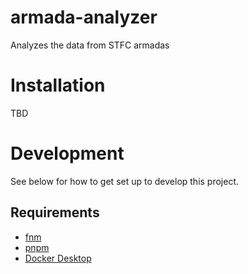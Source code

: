 # armada-analyzer

Analyzes the data from STFC armadas

# Installation

TBD

# Development

See below for how to get set up to develop this project.

## Requirements

- [fnm](https://github.com/Schniz/fnm)
- [pnpm](https://pnpm.io)
- [Docker Desktop](https://www.docker.com/products/docker-desktop/)
